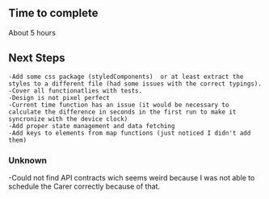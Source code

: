
## Time to complete 
About 5 hours


## Next Steps
    -Add some css package (styledComponents)  or at least extract the styles to a different file (had some issues with the correct typings).
    -Cover all functionatlies with tests.
    -Design is not pixel perfect
    -Current time function has an issue (it would be necessary to calculate the difference in seconds in the first run to make it syncronize with the device clock)
    -Add proper state management and data fetching
    -Add keys to elements from map functions (just noticed I didn't add them)
    
    

### Unknown
-Could not find API contracts wich seems weird because I was not able to schedule the Carer correctly because of that.
